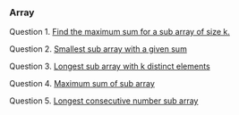 ### Array

Question 1. [Find the maximum sum for a sub array of size k.](./sliding_window/maxSumOfFixedSize.cpp)

Question 2. [Smallest sub array with a given sum](./sliding_window/smallestSubArray.cpp)

Question 3. [Longest sub array with k distinct elements](./sliding_window/smallestSubArray.cpp)

Question 4. [Maximum sum of sub array](./bible/maximumSumSubArray_bible.cpp)

Question 5. [Longest consecutive number sub array](./bible/longestConsecutiveNumberSubarray_bible.cpp)
